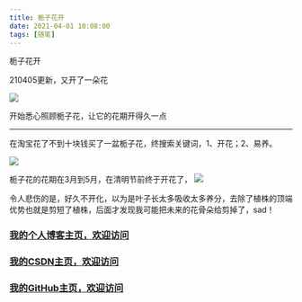 ```yaml
---
title: 栀子花开
date: 2021-04-01 10:08:00
tags: [随笔]
---
```

 
栀子花开
<!--more-->


210405更新，又开了一朵花

![](https://img-blog.nos-eastchina1.126.net/process_photo/2104ZhiZiHua/2021-04-05_zhiziFlower3.jpg)

开始悉心照顾栀子花，让它的花期开得久一点

---

在淘宝花了不到十块钱买了一盆栀子花，终搜索关键词，1、开花；2、易养。

![](https://img-blog.nos-eastchina1.126.net/process_photo/2104ZhiZiHua/2021-03-21_zhiziFlower.jpg)

栀子花的花期在3月到5月，在清明节前终于开花了，
![](https://img-blog.nos-eastchina1.126.net/process_photo/2104ZhiZiHua/2021-04-02_zhiziFlower2.jpg)

令人悲伤的是，好久不开化，以为是叶子长太多吸收太多养分，去除了植株的顶端优势也就是剪短了植株，后面才发现我可能把未来的花骨朵给剪掉了，sad！






### [我的个人博客主页，欢迎访问](http://www.aomanhao.top/)
### [我的CSDN主页，欢迎访问](https://blog.csdn.net/Aoman_Hao)
### [我的GitHub主页，欢迎访问](https://github.com/AomanHao)